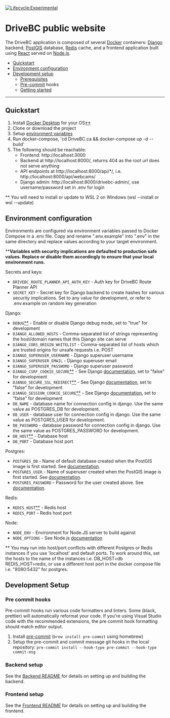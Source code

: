 [![Lifecycle:Experimental](https://img.shields.io/badge/Lifecycle-Experimental-339999)](https://github.com/bcgov/repomountie/blob/master/doc/lifecycle-badges.md)

# DriveBC public website

The DriveBC application is composed of several [Docker](https://www.docker.com/) containers:
[Django](https://www.djangoproject.com/) backend, [PostGIS](http://postgis.net/) database, [Redis](https://redis.io/) cache, and a frontend application built using [React](https://react.dev/) served on [Node.js](https://nodejs.org/en).

- [Quickstart](#quickstart)
- [Environment configuration](#environment-configuration)
- [Development setup](#development-setup)
  - [Prerequisites](#prerequisites)
  - [Pre-commit](#pre-commit) hooks
  - [Getting started](#getting-started)

---

## <a name="quickstart"></a>Quickstart
1. Install [Docker Desktop](https://docs.docker.com/compose/install/) for your OS[**](#first-asterisk)
2. Clone or download the project
3. Setup [environment variables](#environment-configuration)
4. Run docker-compose, 'cd DriveBC.ca && docker-compose up -d --build'
5. The following should be reachable:
   - Frontend: http://localhost:3000
   - Backend at http://localhost:8000/, returns 404 as the root url does not serve anything
   - API endpoints at http://localhost:8000/api/*/, i.e. http://localhost:8000/api/webcams/
   - Django admin: http://localhost:8000/drivebc-admin/, use username/password set in .env for login

<a name="first-asterisk"></a>** You will need to install or update to WSL 2 on Windows (wsl --install or wsl --update)

## <a name="environment-configuration"></a>Environment configuration

Environments are configured via environment variables passed to Docker Compose in a .env file.
Copy and rename ".env.example" into ".env" in the same directory and replace values according to your target environment.

<a name="second-asterisk"></a>****Variables with security implications are defaulted to production safe values. Replace or disable them accordingly to
ensure that your local environment runs.**

Secrets and keys:
- `DRIVEBC_ROUTE_PLANNER_API_AUTH_KEY` - Auth key for DriveBC Route Planner API
- `SECRET_KEY` - Secret key for Django backend to create hashes for various security implications. Set to any value for development, or refer to .env.example on random key generation

Django:
- `DEBUG`[**](second-asterisk) - Enable or disable Django debug mode, set to "true" for development
- `DJANGO_ALLOWED_HOSTS` - Comma-separated list of strings representing the host/domain names that this Django site can serve
- `DJANGO_CORS_ORIGIN_WHITELIST` - Comma-separated list of hosts which are trusted origins for unsafe requests i.e. POST
- `DJANGO_SUPERUSER_USERNAME` - Django superuser username
- `DJANGO_SUPERUSER_EMAIL` - Django superuser email
- `DJANGO_SUPERUSER_PASSWORD` - Django superuser password
- `DJANGO_CSRF_COOKIE_SECURE`[**](second-asterisk) - See Django [documentation](https://docs.djangoproject.com/en/4.2/ref/settings/#csrf-cookie-secure), set to "false" for development
- `DJANGO_SECURE_SSL_REDIRECT`[**](second-asterisk) - See Django [documentation](https://docs.djangoproject.com/en/4.2/ref/settings/#secure-ssl-redirect), set to "false" for development
- `DJANGO_SESSION_COOKIE_SECURE`[**](second-asterisk) - See Django [documentation](https://docs.djangoproject.com/en/4.2/ref/settings/#session-cookie-secure), set to "false" for development
- `DB_NAME` - database name for connection config in django. Use the same value as POSTGRES_DB for development.
- `DB_USER` - database user for connection config in django. Use the same value as POSTGRES_USER for development.
- `DB_PASSWORD` - database password for connection config in django. Use the same value as POSTGRES_PASSWORD for development.
- `DB_HOST`[**](#third-asterisk) - Database host
- `DB_PORT` - Database host port

Postgres:
- `POSTGRES_DB` - Name of default database created when the PostGIS image is first started. See [documentation](https://hub.docker.com/_/postgres).
- `POSTGRES_USER` - Name of superuser created when the PostGIS image is first started. See [documentation](https://hub.docker.com/_/postgres).
- `POSTGRES_PASSWORD` - Password for the user created above. See [documentation](https://hub.docker.com/_/postgres).

Redis:
- `REDIS_HOST`[**](#third-asterisk) - Redis host
- `REDIS_PORT` - Redis host port

Node:
- `NODE_ENV` - Environment for Node.JS server to build against
- `NODE_OPTIONS` - See Node.js [documentation](https://nodejs.org/api/cli.html#node_optionsoptions)

<a name="third-asterisk"></a>** You may run into host/port conflicts with different Postgres or Redis instances if you use 'localhost' and default ports.
To work around this, set the hosts to the name of the instances i.e. DB_HOST=db REDIS_HOST=redis, or  use a different host port in the docker compose file i.e. "8080:5432" for postgres.

## <a name="development-setup"></a>Development Setup

### <a name="pre-commit"></a>Pre commit hooks

Pre-commit hooks run various code formatters and linters. Some (black, prettier) will automatically reformat your code. If you're
using Visual Studio code with the recommended extensions, the pre commit hook formatting should match editor output.

1. Install [pre-commit](https://pre-commit.com/#install) (`brew install pre-commit` using homebrew)
2. Setup the pre-commit and commit message git hooks in the local repository: `pre-commit install --hook-type pre-commit --hook-type commit-msg`

### <a name="backend-setup"></a>Backend setup

See the [Backend README](src/backend/README.md) for details on setting up and building the backend.

### <a name="fronend-setup"></a>Frontend setup

See the [Frontend README](src/frontend/README.md) for details on setting up and building the frontend.
